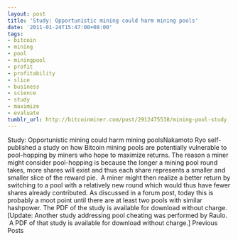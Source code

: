 ```yaml
---
layout: post
title: 'Study: Opportunistic mining could harm mining pools'
date: '2011-01-24T15:47:00+08:00'
tags:
- bitcoin
- mining
- pool
- miningpool
- profit
- profitability
- slice
- business
- science
- study
- maximize
- evaluate
tumblr_url: http://bitcoinminer.com/post/2912475538/mining-pool-study
---
```

Study: Opportunistic mining could harm mining poolsNakamoto Ryo self-published a study on how Bitcoin mining pools are potentially vulnerable to pool-hopping by miners who hope to maximize returns.
The reason a miner might consider pool-hopping is because the longer a mining pool round takes, more shares will exist and thus each share represents a smaller and smaller slice of the reward pie.  A miner might then realize a better return by switching to a pool with a relatively new round which would thus have fewer shares already contributed.
As discussed in a forum post, today this is probably a moot point until there are at least two pools with similar hashpower.
The PDF of the study is available for download without charge.
[Update: Another study addressing pool cheating was performed by Raulo.  A PDF of that study is available for download without charge.]
Previous Posts
